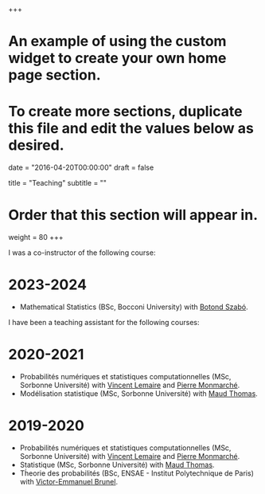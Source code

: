 +++
# An example of using the custom widget to create your own home page section.
# To create more sections, duplicate this file and edit the values below as desired.

date = "2016-04-20T00:00:00"
draft = false

title = "Teaching"
subtitle = ""

# Order that this section will appear in.
weight = 80
+++

I was a co-instructor of the following course:

# 2023-2024

* Mathematical Statistics (BSc, Bocconi University) with [Botond Szabó](https://botondszabo.com).

I have been a teaching assistant for the following courses:

# 2020-2021

* Probabilités numériques et statistiques computationnelles (MSc, Sorbonne Université) with [Vincent Lemaire](https://www.lpsm.paris/pageperso/lemaire/)
and [Pierre Monmarché](https://www.ljll.math.upmc.fr/monmarche/).
* Modélisation statistique (MSc, Sorbonne Université) with [Maud Thomas](https://sites.google.com/site/maudthomaspro/).


# 2019-2020

* Probabilités numériques et statistiques computationnelles (MSc, Sorbonne Université) with [Vincent Lemaire](https://www.lpsm.paris/pageperso/lemaire/)
and [Pierre Monmarché](https://www.ljll.math.upmc.fr/monmarche/).
* Statistique (MSc, Sorbonne Université) with [Maud Thomas](https://sites.google.com/site/maudthomaspro/).
* Th́eorie des probabilités (BSc, ENSAE - Institut Polytechnique de Paris) with [Victor-Emmanuel Brunel](https://vebrunel.com).
